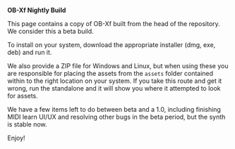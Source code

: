 **OB-Xf Nightly Build**

This page contains a copy of OB-Xf built from the head of the repository. We consider this a beta build.

To install on your system, download the appropriate installer (dmg, exe, deb) and run it.

We also provide a ZIP file for Windows and Linux, but when using these you are responsible for placing the assets from the `assets` folder contained within to the right location on your system. If you take this route and get it wrong, run the standalone and it will show you where it attempted to look for assets.

We have a few items left to do between beta and a 1.0, including finishing MIDI learn UI/UX and resolving other bugs in the beta period, but the synth is stable now.

Enjoy!

